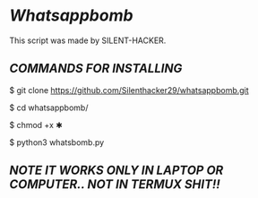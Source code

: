 # *Whatsappbomb*

This script was made by SILENT-HACKER.

## *COMMANDS FOR INSTALLING*

$ git clone https://github.com/Silenthacker29/whatsappbomb.git

$ cd whatsappbomb/

$ chmod +x ✱

$ python3 whatsbomb.py

## *NOTE IT WORKS ONLY IN LAPTOP OR COMPUTER.. NOT IN TERMUX SHIT!!*
